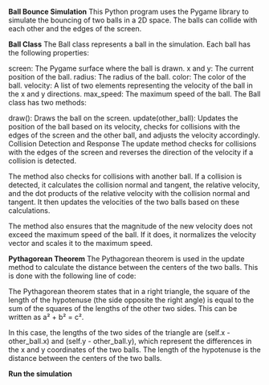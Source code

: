 **Ball Bounce Simulation**
This Python program uses the Pygame library to simulate the bouncing of two balls in a 2D space. The balls can collide with each other and the edges of the screen.

**Ball Class**
The Ball class represents a ball in the simulation. Each ball has the following properties:

screen: The Pygame surface where the ball is drawn.
x and y: The current position of the ball.
radius: The radius of the ball.
color: The color of the ball.
velocity: A list of two elements representing the velocity of the ball in the x and y directions.
max_speed: The maximum speed of the ball.
The Ball class has two methods:

draw(): Draws the ball on the screen.
update(other_ball): Updates the position of the ball based on its velocity, checks for collisions with the edges of the screen and the other ball, and adjusts the velocity accordingly.
Collision Detection and Response
The update method checks for collisions with the edges of the screen and reverses the direction of the velocity if a collision is detected.

The method also checks for collisions with another ball. If a collision is detected, it calculates the collision normal and tangent, the relative velocity, and the dot products of the relative velocity with the collision normal and tangent. It then updates the velocities of the two balls based on these calculations.

The method also ensures that the magnitude of the new velocity does not exceed the maximum speed of the ball. If it does, it normalizes the velocity vector and scales it to the maximum speed.

**Pythagorean Theorem**
The Pythagorean theorem is used in the update method to calculate the distance between the centers of the two balls. This is done with the following line of code:

The Pythagorean theorem states that in a right triangle, the square of the length of the hypotenuse (the side opposite the right angle) is equal to the sum of the squares of the lengths of the other two sides. This can be written as a² + b² = c².

In this case, the lengths of the two sides of the triangle are (self.x - other_ball.x) and (self.y - other_ball.y), which represent the differences in the x and y coordinates of the two balls. The length of the hypotenuse is the distance between the centers of the two balls.

**Run the simulation**
